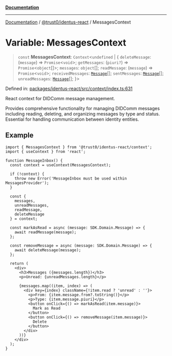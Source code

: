 [**Documentation**](../../../README.md)

***

[Documentation](../../../README.md) / [@trust0/identus-react](../README.md) / MessagesContext

# Variable: MessagesContext

> `const` **MessagesContext**: `Context`\<`undefined` \| \{ `deleteMessage`: (`message`) => `Promise`\<`void`\>; `getMessages`: (`piuri?`) => `Promise`\<`object`[]\>; `messages`: `object`[]; `readMessage`: (`message`) => `Promise`\<`void`\>; `receivedMessages`: [`Message`](https://github.com/hyperledger-identus/sdk-ts/blob/main/docs/sdk/modules.md)[]; `sentMessages`: [`Message`](https://github.com/hyperledger-identus/sdk-ts/blob/main/docs/sdk/modules.md)[]; `unreadMessages`: [`Message`](https://github.com/hyperledger-identus/sdk-ts/blob/main/docs/sdk/modules.md)[]; \}\>

Defined in: [packages/identus-react/src/context/index.ts:631](https://github.com/trust0-project/identus/blob/c5547f02425fb2c8e0a9806f3e808f5149ca3675/packages/identus-react/src/context/index.ts#L631)

React context for DIDComm message management.

Provides comprehensive functionality for managing DIDComm messages including
reading, deleting, and organizing messages by type and status. Essential for
handling communication between identity entities.

## Example

```tsx
import { MessagesContext } from '@trust0/identus-react/context';
import { useContext } from 'react';

function MessageInbox() {
  const context = useContext(MessagesContext);
  
  if (!context) {
    throw new Error('MessageInbox must be used within MessagesProvider');
  }
  
  const { 
    messages, 
    unreadMessages, 
    readMessage, 
    deleteMessage 
  } = context;
  
  const markAsRead = async (message: SDK.Domain.Message) => {
    await readMessage(message);
  };
  
  const removeMessage = async (message: SDK.Domain.Message) => {
    await deleteMessage(message);
  };
  
  return (
    <div>
      <h3>Messages ({messages.length})</h3>
      <p>Unread: {unreadMessages.length}</p>
      
      {messages.map((item, index) => (
        <div key={index} className={!item.read ? 'unread' : ''}>
          <p>From: {item.message.from?.toString()}</p>
          <p>Type: {item.message.piuri}</p>
          <button onClick={() => markAsRead(item.message)}>
            Mark as Read
          </button>
          <button onClick={() => removeMessage(item.message)}>
            Delete
          </button>
        </div>
      ))}
    </div>
  );
}
```
